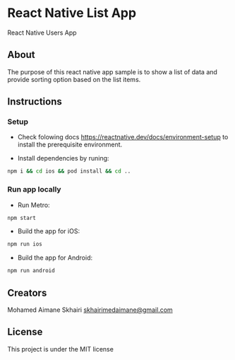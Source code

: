 # React Native List App

React Native Users App

## About

The purpose of this react native app sample is to show a list of data and provide sorting option based on the list items. 

## Instructions

### Setup

- Check folowing docs https://reactnative.dev/docs/environment-setup to install the prerequisite environment.

- Install dependencies by runing:

```bash
npm i && cd ios && pod install && cd ..
```

### Run app locally

- Run Metro:
```bash
npm start
```

- Build the app for iOS:

```bash
npm run ios
```


- Build the app for Android:

```bash
npm run android
```

## Creators

Mohamed Aimane Skhairi
skhairimedaimane@gmail.com

## License

This project is under the MIT license
